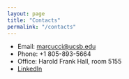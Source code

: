 ```yaml
---
layout: page
title: "Contacts"
permalink: "/contacts"
---
```


- Email: marcucci@ucsb.edu
- Phone: +1 805-893-5664
- Office: Harold Frank Hall, room 5155
- [LinkedIn](https://www.linkedin.com/in/tobia-marcucci-4000972a4/)
